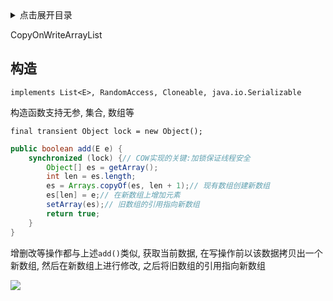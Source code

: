 <details>
<summary>点击展开目录</summary>
<!-- TOC -->

- [构造](#构造)

<!-- /TOC -->
</details>

CopyOnWriteArrayList

## 构造

`implements List<E>, RandomAccess, Cloneable, java.io.Serializable`

构造函数支持无参, 集合, 数组等

`final transient Object lock = new Object();`


```Java
public boolean add(E e) {
    synchronized (lock) {// COW实现的关键:加锁保证线程安全
        Object[] es = getArray();
        int len = es.length;
        es = Arrays.copyOf(es, len + 1);// 现有数组创建新数组
        es[len] = e;// 在新数组上增加元素
        setArray(es);// 旧数组的引用指向新数组
        return true;
    }
}
```

增删改等操作都与上述`add()`类似, 获取当前数据, 在写操作前以该数据拷贝出一个新数组, 然后在新数组上进行修改, 之后将旧数组的引用指向新数组


[![](https://static.segmentfault.com/v-5b1df2a7/global/img/creativecommons-cc.svg)](https://creativecommons.org/licenses/by-nc-nd/4.0/)
